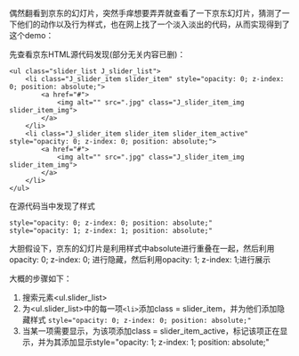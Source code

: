 

偶然翻看到京东的幻灯片，突然手痒想要弄弄就查看了一下京东幻灯片，猜测了一下他们的动作以及行为样式，也在网上找了一个淡入淡出的代码，从而实现得到了这个demo：

先查看京东HTML源代码发现(部分无关内容已删)：

```
<ul class="slider_list J_slider_list">
    <li class="J_slider_item slider_item" style="opacity: 0; z-index: 0; position: absolute;"> 
        <a href="#">                        
        	<img alt="" src=".jpg" class="J_slider_item_img slider_item_img">                        
        </a>
  	</li>
  	<li class="J_slider_item slider_item slider_item_active" style="opacity: 0; z-index: 0; position: absolute;"> 
        <a href="#">                        
        	<img alt="" src=".jpg" class="J_slider_item_img slider_item_img">                        
        </a>
  	</li>
</ul>
```

在源代码当中发现了样式
```
style="opacity: 0; z-index: 0; position: absolute;"
style="opacity: 1; z-index: 1; position: absolute;"
```

大胆假设下，京东的幻灯片是利用样式中absolute进行重叠在一起，然后利用opacity: 0; z-index: 0; 进行隐藏，然后利用opacity: 1; z-index: 1;进行展示

大概的步骤如下：
  1. 搜索元素<ul.slider_list>
  2. 为<ul.slider_list>中的每一项`<li>`添加class = slider_item，并为他们添加隐藏样式 `style="opacity: 0; z-index: 0; position: absolute;"`
  3. 当某一项需要显示，为该项添加class = slider_item_active，标记该项正在显示，并为其添加显示style="opacity: 1; z-index: 1; position: absolute;"
